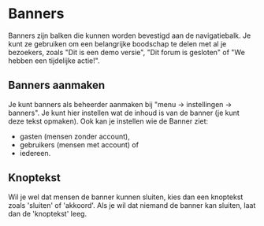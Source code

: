 # Banners

Banners zijn balken die kunnen worden bevestigd aan de navigatiebalk. Je kunt ze gebruiken om een belangrijke boodschap te delen met al je bezoekers, zoals "Dit is een demo versie", "Dit forum is gesloten" of "We hebben een tijdelijke actie!".

## Banners aanmaken

Je kunt banners als beheerder aanmaken bij "menu -&gt; instellingen -&gt; banners". Je kunt hier instellen wat de inhoud is van de banner (je kunt deze tekst opmaken). Ook kan je instellen wie de Banner ziet:

- gasten (mensen zonder account),
- gebruikers (mensen met account) of
- iedereen.

## Knoptekst

Wil je wel dat mensen de banner kunnen sluiten, kies dan een knoptekst zoals 'sluiten' of 'akkoord'.
Als je wil dat niemand de banner kan sluiten, laat dan de 'knoptekst' leeg.
